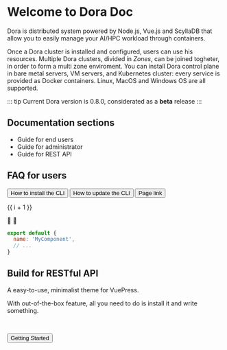 

# Welcome to Dora Doc <Badge text="beta" type="warning"/> 

Dora is distributed system powered by Node.js, Vue.js and ScyllaDB that allow you to easily manage 
your AI/HPC workload through containers. 

Once a Dora cluster is installed and configured, users
can use his resources. Multiple Dora clusters, divided in *Zones*, can be joined togheter, in order to
form a multi zone enviroment. You can install Dora control plane in bare metal servers, VM servers,
and Kubernetes cluster: every service is provided as Docker containers. Linux, MacOS and Windows OS
are all supported. 

::: tip
Current Dora version is 0.8.0, considerated as a <b>beta</b> release
:::


## Documentation sections

- Guide for end users 
- Guide for administrator
- Guide for REST API


## FAQ for users

<Button to="https://github.com/sqrthree/vuepress-theme-api" size="small">How to install the CLI</Button>
<Button to="https://github.com/sqrthree/vuepress-theme-api" size="small">How to update the CLI</Button>
<Button to="https://github.com/sqrthree/vuepress-theme-api" size="small">Page link</Button>



<span v-for="i in 3">{{ i + 1 }} </span>


:tada: :100:


``` js {2-3}
export default {
  name: 'MyComponent',
  // ...
}
```

<Section theme="light">

## Build for RESTful API

A easy-to-use, minimalist theme for VuePress.

With out-of-the-box feature, all you need to do is install it and write something.

<br>

<Button type="light" to="/template/">Getting Started</Button>

</Section>